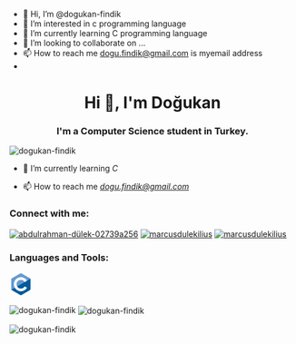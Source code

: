 - 👋 Hi, I’m @dogukan-findik
- 👀 I’m interested in  c  programming language
- 🌱 I’m currently learning C programming language
- 💞️ I’m looking to collaborate on ...
- 📫 How to reach me  dogu.findik@gmail.com is myemail address
- 

<!---
dogukan-findik/dogukan-findik is a ✨ special ✨ repository because its `README.md` (this file) appears on your GitHub profile.
You can click the Preview link to take a look at your changes.
--->
<h1 align="center">Hi 👋, I'm Doğukan</h1>
<h3 align="center">I'm a Computer Science student in Turkey.</h3>

<p align="left"> <img src="https://komarev.com/ghpvc/?username=dogukan-findik&label=Profile%20views&color=0e75b6&style=flat" alt="dogukan-findik" /> </p>

- 🌱 I’m currently learning *C*

- 📫 How to reach me *dogu.findik@gmail.com*

<h3 align="left">Connect with me:</h3>
<p align="left">
<a href="https://linkedin.com/in/abdulrahman-dülek-02739a256" target="blank"><img align="center" src="https://raw.githubusercontent.com/rahuldkjain/github-profile-readme-generator/master/src/images/icons/Social/linked-in-alt.svg" alt="abdulrahman-dülek-02739a256" height="30" width="40" /></a>
<a href="https://instagram.com/marcusdulekilius" target="blank"><img align="center" src="https://raw.githubusercontent.com/rahuldkjain/github-profile-readme-generator/master/src/images/icons/Social/instagram.svg" alt="marcusdulekilius" height="30" width="40" /></a>
<a href="https://www.leetcode.com/marcusdulekilius" target="blank"><img align="center" src="https://raw.githubusercontent.com/rahuldkjain/github-profile-readme-generator/master/src/images/icons/Social/leet-code.svg" alt="marcusdulekilius" height="30" width="40" /></a>
</p>

<h3 align="left">Languages and Tools:</h3>
<p align="left"> <a href="https://www.cprogramming.com/" target="_blank" rel="noreferrer"> <img src="https://raw.githubusercontent.com/devicons/devicon/master/icons/c/c-original.svg" alt="c" width="40" height="40"/> </a> </p>

<p><img align="left" src="https://github-readme-stats.vercel.app/api/top-langs?username=dogukan-findik&show_icons=true&theme=highcontrast&locale=en&layout=compact" alt="dogukan-findik" /></p>

<p>&nbsp;<img align="center" src="https://github-readme-stats.vercel.app/api?username=dogukan-findik&show_icons=true&theme=highcontrast&locale=en" alt="dogukan-findik" /></p>

<p><img align="center" src="https://github-readme-streak-stats.herokuapp.com/?user=dogukan-findik&theme=highcontrast" alt="dogukan-findik" /></p>
